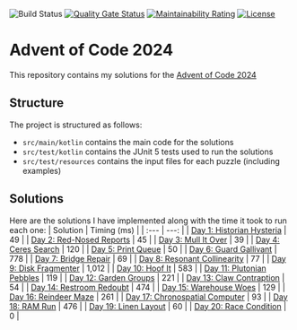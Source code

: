 ![Build Status](https://github.com/jwcarman/adventofcode2024/actions/workflows/maven.yml/badge.svg?branch=main)
[![Quality Gate Status](https://sonarcloud.io/api/project_badges/measure?project=jwcarman_adventofcode2024&metric=alert_status)](https://sonarcloud.io/summary/new_code?id=jwcarman_adventofcode2024)
[![Maintainability Rating](https://sonarcloud.io/api/project_badges/measure?project=jwcarman_adventofcode2024&metric=sqale_rating)](https://sonarcloud.io/summary/new_code?id=jwcarman_adventofcode2024)
[![License](https://img.shields.io/badge/License-Apache_2.0-blue.svg)](https://opensource.org/licenses/Apache-2.0)

# Advent of Code 2024

This repository contains my solutions for the [Advent of Code 2024](https://adventofcode.com/2024)

## Structure

The project is structured as follows:

* `src/main/kotlin` contains the main code for the solutions
* `src/test/kotlin` contains the JUnit 5 tests used to run the solutions
* `src/test/resources` contains the input files for each puzzle (including examples)

## Solutions

Here are the solutions I have implemented along with the time it took to run each one:
| Solution | Timing (ms) |
| :--- | ---: |
| [Day 1: Historian Hysteria](src/test/kotlin/adventofcode/Day01Test.kt) | 49 |
| [Day 2: Red-Nosed Reports](src/test/kotlin/adventofcode/Day02Test.kt) | 45 |
| [Day 3: Mull It Over](src/test/kotlin/adventofcode/Day03Test.kt) | 39 |
| [Day 4: Ceres Search](src/test/kotlin/adventofcode/Day04Test.kt) | 120 |
| [Day 5: Print Queue](src/test/kotlin/adventofcode/Day05Test.kt) | 50 |
| [Day 6: Guard Gallivant](src/test/kotlin/adventofcode/Day06Test.kt) | 778 |
| [Day 7: Bridge Repair](src/test/kotlin/adventofcode/Day07Test.kt) | 69 |
| [Day 8: Resonant Collinearity](src/test/kotlin/adventofcode/Day08Test.kt) | 77 |
| [Day 9: Disk Fragmenter](src/test/kotlin/adventofcode/Day09Test.kt) | 1,012 |
| [Day 10: Hoof It](src/test/kotlin/adventofcode/Day10Test.kt) | 583 |
| [Day 11: Plutonian Pebbles](src/test/kotlin/adventofcode/Day11Test.kt) | 119 |
| [Day 12: Garden Groups](src/test/kotlin/adventofcode/Day12Test.kt) | 221 |
| [Day 13: Claw Contraption](src/test/kotlin/adventofcode/Day13Test.kt) | 54 |
| [Day 14: Restroom Redoubt](src/test/kotlin/adventofcode/Day14Test.kt) | 474 |
| [Day 15: Warehouse Woes](src/test/kotlin/adventofcode/Day15Test.kt) | 129 |
| [Day 16: Reindeer Maze](src/test/kotlin/adventofcode/Day16Test.kt) | 261 |
| [Day 17: Chronospatial Computer](src/test/kotlin/adventofcode/Day17Test.kt) | 93 |
| [Day 18: RAM Run](src/test/kotlin/adventofcode/Day18Test.kt) | 476 |
| [Day 19: Linen Layout](src/test/kotlin/adventofcode/Day19Test.kt) | 60 |
| [Day 20: Race Condition](src/test/kotlin/adventofcode/Day20Test.kt) | 0 |
